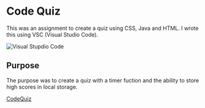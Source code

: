 # Code Quiz

This was an assignment to create a quiz using CSS, Java and HTML. I wrote this using VSC (Visual Studio Code). 

![Visual Stupdio Code](https://github.com/enochj316/github.io.PasswordGenerator/blob/main/Images/VSC.jpg)

## Purpose

The purpose was to create a quiz with a timer fuction and the ability to store high scores in local storage. 

[CodeQuiz](https://enochj316.github.io/github.io.CodeQuiz/)







